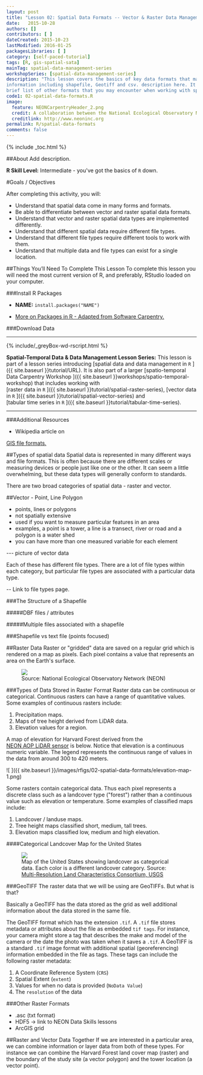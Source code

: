 ```yaml
---
layout: post
title: "Lesson 02: Spatial Data Formats -- Vector & Raster Data Management"
date:   2015-10-28
authors: []
contributors: [ ]
dateCreated: 2015-10-23
lastModified: 2016-01-25
packagesLibraries: [ ]
category: [self-paced-tutorial] 
tags: [R, gis-spatial-sata]
mainTag: spatial-data-management-series
workshopSeries: [spatial-data-management-series]
description: "This lesson covers the basics of key data formats that may contain spatial 
information including shapefile, Geotiff and csv. description here. It also provides a 
brief list of other formats that you may encounter when working with spatial data."
code1: 02-spatial-data-formats.R
image:
  feature: NEONCarpentryHeader_2.png
  credit: A collaboration between the National Ecological Observatory Network (NEON) and Data Carpentry
  creditlink: http://www.neoninc.org
permalink: R/spatial-data-formats
comments: false
---
```


{% include _toc.html %}

##About
Add description.

**R Skill Level:** Intermediate - you've got the basics of `R` down.

<div id="objectives" markdown="1">

#Goals / Objectives

After completing this activity, you will:

* Understand that spatial data come in many forms and formats.
* Be able to differentiate between vector and raster spatial data formats.
* Understand that vector and raster spatial data types are implemented
differently. 
* Understand that different spatial data require different file types. 
* Understand that different file types require different tools to work with them.
* Understand that multiple data and file types can exist for a single location.


##Things You’ll Need To Complete This Lesson
To complete this lesson you will need the most current version of R, and 
preferably, RStudio loaded on your computer.

###Install R Packages

* **NAME:** `install.packages("NAME")`

* [More on Packages in R - Adapted from Software Carpentry.]({{site.baseurl}}R/Packages-In-R/)

###Download Data


****

{% include/_greyBox-wd-rscript.html %}

**Spatial-Temporal Data & Data Management Lesson Series:** This lesson is part
of a lesson series introducing
[spatial data and data management in `R` ]({{ site.baseurl }}tutorial/URL).
It is also part of a larger 
[spatio-temporal Data Carpentry Workshop ]({{ site.baseurl }}workshops/spatio-temporal-workshop)
that includes working with  
[raster data in `R` ]({{ site.baseurl }}tutorial/spatial-raster-series),
[vector data in `R` ]({{ site.baseurl }}tutorial/spatial-vector-series)
and  
[tabular time series in `R` ]({{ site.baseurl }}tutorial/tabular-time-series).

****

###Additional Resources

* Wikipedia article on 
<a href="https://en.wikipedia.org/wiki/GIS_file_formats" target="_blank">
GIS file formats.</a>

</div>

##Types of spatial data
Spatial data is represented in many different ways and file formats. This is 
often because there are different scales or measuring devices or people just
like one or the other. It can seem a little overwhelming, but these data types
will generally conform to standards.

There are two broad categories of spatial data - raster and vector.

##Vector - Point, Line Polygon
- points, lines or polygons
- not spatially extensive
- used if you want to measure particular features in an area
- examples, a point is a tower, a line is a transect, river or road and a polygon is a water shed
- you can have more than one measured variable for each element

--- picture of vector data

Each of these has different file types. There are a lot of file types within each category, but particular file types are associated with a particular data type.

-- Link to file types page.

###The Structure of a Shapefile

#####DBF files / attributes

#####Multiple files associated with a shapefile

###Shapefile vs text file (points focused)

##Raster Data
Raster or "gridded" data are saved on a regular grid which is rendered on a map
as pixels. Each pixel contains a value that represents an area on the Earth's 
surface.

<figure>
    <a href="{{site.baseurl}}/images/raster_timeseries/raster_concept.png">
    <img src="{{site.baseurl}}/images/raster_timeseries/raster_concept.png">
    </a>
    <figcaption> Source: National Ecological Observatory Network (NEON)
    </figcaption>
</figure>

###Types of Data Stored in Raster Format
Raster data can be continuous or categorical. Continuous rasters can have a 
range of quantitative values. Some examples of continuous rasters include:

1. Precipitation maps.
2. Maps of tree height derived from LiDAR data.
3. Elevation values for a region. 

A map of elevation for Harvard Forest derived from the  
<a href="http://www.neoninc.org/science-design/collection-methods/airborne-remote-sensing" target="_blank"> 
NEON AOP LiDAR sensor</a> 
is below. Notice that elevation is a continuous numeric variable. The legend
represents the continuous range of values in the data from around 300 to 420
meters.

![ ]({{ site.baseurl }}/images/rfigs/02-spatial-data-formats/elevation-map-1.png) 

Some rasters contain categorical data. Thus each pixel represents a discrete
class such as a landcover type ("forest") rather than a continuous value such as
elevation or temperature. Some examples of classified maps include:

1. Landcover / landuse maps.
2. Tree height maps classified short, medium, tall trees.
3. Elevation maps classified low, medium and high elevation.

####Categorical Landcover Map for the United States 
<figure>
    <a href="http://neondataskills.org/images/spatialData/NLCD06_conus_lg.gif ">
    <img src="http://neondataskills.org/images/spatialData/NLCD06_conus_lg.gif">
    </a>
    <figcaption> Map of the United States showing landcover as categorical data.
    Each color is a different landcover category.  Source: 
    <a href="http://www.mrlc.gov/nlcd06_data.php" target="_blank">
    Multi-Resolution Land Characteristics Consortium, USGS</a> 
    </figcaption>
</figure>

###GeoTIFF
The raster data that we will be using are GeoTIFFs. But what is that? 

Basically a GeoTIFF has the data stored as the grid as well additional
information about the data stored in the same file.

The GeoTIFF format which has the extension `.tif`. A `.tif` file stores metadata
or attributes about the file as embedded `tif tags`. For instance, your camera
might store a tag that describes the make and model of the camera or the date 
the photo was taken when it saves a `.tif`. A GeoTIFF is a standard `.tif` image
format with additional spatial (georeferencing) information embedded in the file
as tags. These tags can include the following raster metadata:

1. A Coordinate Reference System (`CRS`)
2. Spatial Extent (`extent`)
3. Values for when no data is provided (`NoData Value`)
4. The `resolution` of the data

###Other Raster Formats
* .asc (txt format)
* HDF5 -> link to NEON Data Skills lessons
* ArcGIS grid

##Raster and Vector Data Together
If we are interested in a particular area, we can combine information or
layer data from both of these types. For instance we can combine the Harvard
Forest land cover map (raster) and the boundary of the study site (a vector
polygon) and the tower location (a vector point).
